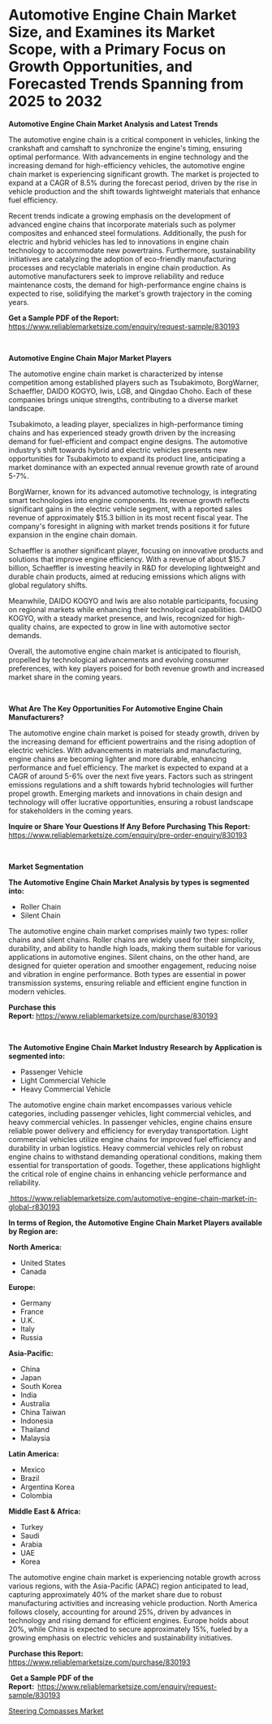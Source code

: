 <p><h1>Automotive Engine Chain Market Size, and Examines its Market Scope, with a Primary Focus on Growth Opportunities, and Forecasted Trends Spanning from 2025 to 2032</h1></p><p><strong>Automotive Engine Chain Market Analysis and Latest Trends</strong></p>
<p><p>The automotive engine chain is a critical component in vehicles, linking the crankshaft and camshaft to synchronize the engine's timing, ensuring optimal performance. With advancements in engine technology and the increasing demand for high-efficiency vehicles, the automotive engine chain market is experiencing significant growth. The market is projected to expand at a CAGR of 8.5% during the forecast period, driven by the rise in vehicle production and the shift towards lightweight materials that enhance fuel efficiency.</p><p>Recent trends indicate a growing emphasis on the development of advanced engine chains that incorporate materials such as polymer composites and enhanced steel formulations. Additionally, the push for electric and hybrid vehicles has led to innovations in engine chain technology to accommodate new powertrains. Furthermore, sustainability initiatives are catalyzing the adoption of eco-friendly manufacturing processes and recyclable materials in engine chain production. As automotive manufacturers seek to improve reliability and reduce maintenance costs, the demand for high-performance engine chains is expected to rise, solidifying the market's growth trajectory in the coming years.</p></p>
<p><strong>Get a Sample PDF of the Report:&nbsp;</strong> <a href="https://www.reliablemarketsize.com/enquiry/request-sample/830193?utm_campaign=3537&utm_medium=2&utm_source=Github&utm_content=ia&utm_term=25032025&utm_id=automotive-engine-chain">https://www.reliablemarketsize.com/enquiry/request-sample/830193</a></p>
<p>&nbsp;</p>
<p><strong>Automotive Engine Chain Major Market Players</strong></p>
<p><p>The automotive engine chain market is characterized by intense competition among established players such as Tsubakimoto, BorgWarner, Schaeffler, DAIDO KOGYO, Iwis, LGB, and Qingdao Choho. Each of these companies brings unique strengths, contributing to a diverse market landscape.</p><p>Tsubakimoto, a leading player, specializes in high-performance timing chains and has experienced steady growth driven by the increasing demand for fuel-efficient and compact engine designs. The automotive industry’s shift towards hybrid and electric vehicles presents new opportunities for Tsubakimoto to expand its product line, anticipating a market dominance with an expected annual revenue growth rate of around 5-7%.</p><p>BorgWarner, known for its advanced automotive technology, is integrating smart technologies into engine components. Its revenue growth reflects significant gains in the electric vehicle segment, with a reported sales revenue of approximately $15.3 billion in its most recent fiscal year. The company's foresight in aligning with market trends positions it for future expansion in the engine chain domain.</p><p>Schaeffler is another significant player, focusing on innovative products and solutions that improve engine efficiency. With a revenue of about $15.7 billion, Schaeffler is investing heavily in R&D for developing lightweight and durable chain products, aimed at reducing emissions which aligns with global regulatory shifts.</p><p>Meanwhile, DAIDO KOGYO and Iwis are also notable participants, focusing on regional markets while enhancing their technological capabilities. DAIDO KOGYO, with a steady market presence, and Iwis, recognized for high-quality chains, are expected to grow in line with automotive sector demands.</p><p>Overall, the automotive engine chain market is anticipated to flourish, propelled by technological advancements and evolving consumer preferences, with key players poised for both revenue growth and increased market share in the coming years.</p></p>
<p>&nbsp;</p>
<p><strong>What Are The Key Opportunities For Automotive Engine Chain Manufacturers?</strong></p>
<p><p>The automotive engine chain market is poised for steady growth, driven by the increasing demand for efficient powertrains and the rising adoption of electric vehicles. With advancements in materials and manufacturing, engine chains are becoming lighter and more durable, enhancing performance and fuel efficiency. The market is expected to expand at a CAGR of around 5-6% over the next five years. Factors such as stringent emissions regulations and a shift towards hybrid technologies will further propel growth. Emerging markets and innovations in chain design and technology will offer lucrative opportunities, ensuring a robust landscape for stakeholders in the coming years.</p></p>
<p><strong>Inquire or Share Your Questions If Any Before Purchasing This Report:</strong> <a href="https://www.reliablemarketsize.com/enquiry/pre-order-enquiry/830193?utm_campaign=3537&utm_medium=2&utm_source=Github&utm_content=ia&utm_term=25032025&utm_id=automotive-engine-chain">https://www.reliablemarketsize.com/enquiry/pre-order-enquiry/830193</a></p>
<p>&nbsp;</p>
<p><strong>Market Segmentation</strong></p>
<p><strong>The Automotive Engine Chain Market Analysis by types is segmented into:</strong></p>
<p><ul><li>Roller Chain</li><li>Silent Chain</li></ul></p>
<p><p>The automotive engine chain market comprises mainly two types: roller chains and silent chains. Roller chains are widely used for their simplicity, durability, and ability to handle high loads, making them suitable for various applications in automotive engines. Silent chains, on the other hand, are designed for quieter operation and smoother engagement, reducing noise and vibration in engine performance. Both types are essential in power transmission systems, ensuring reliable and efficient engine function in modern vehicles.</p></p>
<p><strong>Purchase this Report:&nbsp;</strong><a href="https://www.reliablemarketsize.com/purchase/830193?utm_campaign=3537&utm_medium=2&utm_source=Github&utm_content=ia&utm_term=25032025&utm_id=automotive-engine-chain">https://www.reliablemarketsize.com/purchase/830193</a></p>
<p>&nbsp;</p>
<p><strong>The Automotive Engine Chain Market Industry Research by Application is segmented into:</strong></p>
<p><ul><li>Passenger Vehicle</li><li>Light Commercial Vehicle</li><li>Heavy Commercial Vehicle</li></ul></p>
<p><p>The automotive engine chain market encompasses various vehicle categories, including passenger vehicles, light commercial vehicles, and heavy commercial vehicles. In passenger vehicles, engine chains ensure reliable power delivery and efficiency for everyday transportation. Light commercial vehicles utilize engine chains for improved fuel efficiency and durability in urban logistics. Heavy commercial vehicles rely on robust engine chains to withstand demanding operational conditions, making them essential for transportation of goods. Together, these applications highlight the critical role of engine chains in enhancing vehicle performance and reliability.</p></p>
<p><a href="https://www.reliablemarketsize.com/automotive-engine-chain-market-in-global-r830193?utm_campaign=3537&utm_medium=2&utm_source=Github&utm_content=ia&utm_term=25032025&utm_id=automotive-engine-chain">&nbsp;https://www.reliablemarketsize.com/automotive-engine-chain-market-in-global-r830193</a></p>
<p><strong>In terms of Region, the Automotive Engine Chain Market Players available by Region are:</strong></p>
<p>
    <p> <strong> North America: </strong>
        <ul>
            <li>United States</li>
            <li>Canada</li>
        </ul>
        </p> 
    <p> <strong> Europe: </strong>
        <ul>
            <li>Germany</li>
            <li>France</li>
            <li>U.K.</li>
            <li>Italy</li>
            <li>Russia</li>
        </ul>
        </p> 
    <p> <strong> Asia-Pacific: </strong>
        <ul>
            <li>China</li>
            <li>Japan</li>
            <li>South Korea</li>
            <li>India</li>
            <li>Australia</li>
            <li>China Taiwan</li>
            <li>Indonesia</li>
            <li>Thailand</li>
            <li>Malaysia</li>
        </ul>
        </p> 
    <p> <strong> Latin America: </strong>
        <ul>
            <li>Mexico</li>
            <li>Brazil</li>
            <li>Argentina Korea</li>
            <li>Colombia</li>
        </ul>
        </p> 
    <p> <strong> Middle East & Africa: </strong>
        <ul>
            <li>Turkey</li>
            <li>Saudi</li>
            <li>Arabia</li>
            <li>UAE</li>
            <li>Korea</li>
        </ul>
    </p>
    </p>
<p><p>The automotive engine chain market is experiencing notable growth across various regions, with the Asia-Pacific (APAC) region anticipated to lead, capturing approximately 40% of the market share due to robust manufacturing activities and increasing vehicle production. North America follows closely, accounting for around 25%, driven by advances in technology and rising demand for efficient engines. Europe holds about 20%, while China is expected to secure approximately 15%, fueled by a growing emphasis on electric vehicles and sustainability initiatives.</p></p>
<p><strong>Purchase this Report: </strong><a href="https://www.reliablemarketsize.com/purchase/830193?utm_campaign=3537&utm_medium=2&utm_source=Github&utm_content=ia&utm_term=25032025&utm_id=automotive-engine-chain">https://www.reliablemarketsize.com/purchase/830193</a></p>
<p>&nbsp;<strong>Get a Sample PDF of the Report:&nbsp;&nbsp;</strong><a href="https://www.reliablemarketsize.com/enquiry/request-sample/830193?utm_campaign=3537&utm_medium=2&utm_source=Github&utm_content=ia&utm_term=25032025&utm_id=automotive-engine-chain">https://www.reliablemarketsize.com/enquiry/request-sample/830193</a></p>
<p><strong></strong></p>
<p><p><a href="https://github.com/haimamuirev8/Market-Research-Report-List-1/blob/main/steering-compasses-market.md?utm_campaign=3537&utm_medium=2&utm_source=Github&utm_content=ia&utm_term=25032025&utm_id=automotive-engine-chain">Steering Compasses Market</a></p></p>